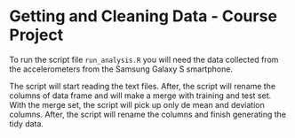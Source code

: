 Getting and Cleaning Data - Course Project
==========================================

To run the script file `run_analysis.R` you will need the data collected from the accelerometers from the Samsung Galaxy S smartphone.

The script will start reading the text files.
After, the script will rename the columns of data frame and will make a merge with training and test set.
With the merge set, the script will pick up only de mean and deviation columns.
After, the script will rename the columns and finish generating the tidy data.